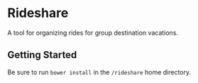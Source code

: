 # Rideshare

A tool for organizing rides for group destination vacations.

## Getting Started

Be sure to run `bower install` in the `/rideshare` home directory.